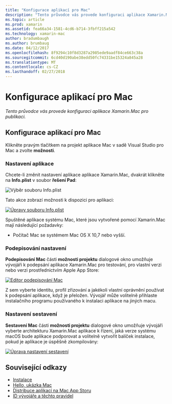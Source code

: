 ```yaml
---
title: "Konfigurace aplikací pro Mac"
description: "Tento průvodce vás provede konfiguraci aplikace Xamarin.Mac pro publikaci."
ms.topic: article
ms.prod: xamarin
ms.assetid: fea66a34-1581-4cd6-b714-3fbff215a542
ms.technology: xamarin-mac
author: bradumbaugh
ms.author: brumbaug
ms.date: 04/12/2017
ms.openlocfilehash: 8f9294c10f8d3287a2985ede9aadf84ce663c38a
ms.sourcegitcommit: 6cd40d190abe38edd50fc74331be15324a845a28
ms.translationtype: MT
ms.contentlocale: cs-CZ
ms.lasthandoff: 02/27/2018
---
```

# <a name="mac-app-configuration"></a>Konfigurace aplikací pro Mac

_Tento průvodce vás provede konfiguraci aplikace Xamarin.Mac pro publikaci._


## <a name="mac-app-configuration"></a>Konfigurace aplikací pro Mac

Klikněte pravým tlačítkem na projekt aplikace Mac v sadě Visual Studio pro Mac a zvolte **možnosti**.


### <a name="application-settings"></a>Nastavení aplikace

Chcete-li změnit nastavení aplikace aplikace Xamarin.Mac, dvakrát klikněte na **Info.plist** v soubor **řešení Pad**:

![Výběr souboru Info.plist](app-configuration-images/config04.png "výběr souboru Info.plist")

Tato akce zobrazí možnosti k dispozici pro aplikaci:

 [![Úpravy souboru Info.plist](app-configuration-images/config01.png "úprav souboru Info.plist")](app-configuration-images/config01-large.png)

Spuštěné aplikace systému Mac, které jsou vytvořené pomocí Xamarin.Mac mají následující požadavky:

- Počítač Mac se systémem Mac OS X 10,7 nebo vyšší.


### <a name="signing-settings"></a>Podepisování nastavení

**Podepisování Mac** části **možnosti projektu** dialogové okno umožňuje vývojáři k podepsání aplikace Xamarin.Mac pro testování, pro vlastní verzi nebo verzi prostřednictvím Apple App Store:

[![Editor podepisování Mac](app-configuration-images/config02.png "podepisování Mac okna")](app-configuration-images/config02-large.png)

Z sem vyberte identitu, profil zřizování a jakékoli vlastní oprávnění používat k podepsání aplikace, když je přeložen. Vývojář může volitelně přihlaste instalačního programu používaného k instalaci aplikace na jiných macu.


### <a name="build-settings"></a>Nastavení sestavení

**Sestavení Mac** části **možnosti projektu** dialogové okno umožňuje vývojáři vyberte architekturu Xamarin.Mac aplikace k řízení, jaká verze systému macOS bude aplikace podporovat a volitelně vytvořit balíček instalace, pokud je aplikace je úspěšně zkompilovány:

 [![Úprava nastavení sestavení](app-configuration-images/config03.png "úpravy nastavení sestavení")](app-configuration-images/config03-large.png)


## <a name="related-links"></a>Související odkazy

- [Instalace](/visualstudio/mac/installation/)
- [Hello, ukázka Mac](~/mac/get-started/hello-mac.md)
- [Distribuce aplikací na Mac App Storu](https://developer.apple.com/devcenter/mac/checklist/)
- [ID vývojáře a těchto pravidel](https://developer.apple.com/resources/developer-id/)
